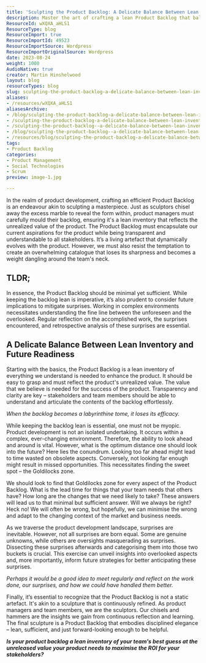 ```yaml
---
title: 'Sculpting the Product Backlog: A Delicate Balance Between Lean Inventory and Future Readiness'
description: Master the art of crafting a lean Product Backlog that balances current needs and future readiness, ensuring clarity and value for your team and stakeholders.
ResourceId: wXQXA_aHLS1
ResourceType: blog
ResourceImport: true
ResourceImportId: 49523
ResourceImportSource: Wordpress
ResourceImportOriginalSource: Wordpress
date: 2023-08-24
weight: 1000
AudioNative: true
creator: Martin Hinshelwood
layout: blog
resourceTypes: blog
slug: sculpting-the-product-backlog-a-delicate-balance-between-lean-inventory-and-future-readiness
aliases:
- /resources/wXQXA_aHLS1
aliasesArchive:
- /blog/sculpting-the-product-backlog-a-delicate-balance-between-lean-inventory-and-future-readiness
- /sculpting-the-product-backlog-a-delicate-balance-between-lean-inventory-and-future-readiness
- /sculpting-the-product-backlog--a-delicate-balance-between-lean-inventory-and-future-readiness
- /blog/sculpting-the-product-backlog--a-delicate-balance-between-lean-inventory-and-future-readiness
- /resources/blog/sculpting-the-product-backlog-a-delicate-balance-between-lean-inventory-and-future-readiness
tags:
- Product Backlog
categories:
- Product Management
- Social Technologies
- Scrum
preview: image-1.jpg

---
```

In the realm of product development, crafting an efficient Product Backlog is an endeavour akin to sculpting a masterpiece. Just as sculptors chisel away the excess marble to reveal the form within, product managers must carefully mould their backlog, ensuring it's a lean inventory that reflects the unrealized value of the product. The Product Backlog must encapsulate our current aspirations for the product while being transparent and understandable to all stakeholders. It’s a living artefact that dynamically evolves with the product. However, we must also resist the temptation to create an overwhelming catalogue that loses its sharpness and becomes a weight dangling around the team's neck.

## TLDR;

In essence, the Product Backlog should be minimal yet sufficient. While keeping the backlog lean is imperative, it’s also prudent to consider future implications to mitigate surprises. Working in complex environments necessitates understanding the fine line between the unforeseen and the overlooked. Regular reflection on the accomplished work, the surprises encountered, and retrospective analysis of these surprises are essential.

## A Delicate Balance Between Lean Inventory and Future Readiness

Starting with the basics, the Product Backlog is a lean inventory of everything we understand is needed to enhance the product. It should be easy to grasp and must reflect the product's unrealized value. The value that we believe is needed for the success of the product. Transparency and clarity are key – stakeholders and team members should be able to understand and articulate the contents of the backlog effortlessly.

_When the backlog becomes a labyrinthine tome, it loses its efficacy._

While keeping the backlog lean is essential, one must not be myopic. Product development is not an isolated undertaking. It occurs within a complex, ever-changing environment. Therefore, the ability to look ahead and around is vital. However, what is the optimum distance one should look into the future? Here lies the conundrum. Looking too far ahead might lead to time wasted on obsolete aspects. Conversely, not looking far enough might result in missed opportunities. This necessitates finding the sweet spot – the Goldilocks zone.

We should look to find that Goldilocks zone for every aspect of the Product Backlog. What is the lead time for things that your team needs that others have? How long are the changes that we need likely to take? These answers will lead us to that minimal but sufficient answer. Will we always be right? Heck no! We will often be wrong, but hopefully, we can minimise the wrong and adapt to the changing context of the market and business needs.

As we traverse the product development landscape, surprises are inevitable. However, not all surprises are born equal. Some are genuine unknowns, while others are oversights masquerading as surprises. Dissecting these surprises afterwards and categorising them into those two buckets is crucial. This exercise can unveil insights into overlooked aspects and, more importantly, inform future strategies for better anticipating these surprises.

_Perhaps it would be a good idea to meet regularly and reflect on the work done, our surprises, and how we could have handled them better._

Finally, it’s essential to recognize that the Product Backlog is not a static artefact. It's akin to a sculpture that is continuously refined. As product managers and team members, we are the sculptors. Our chisels and hammers are the insights we gain from continuous reflection and learning. The final sculpture is a Product Backlog that embodies disciplined elegance – lean, sufficient, and just forward-looking enough to be helpful.

**_Is your product backlog a lean inventory of your team's best guess at the unreleased value your product needs to maximise the ROI for your stakeholders?_**
